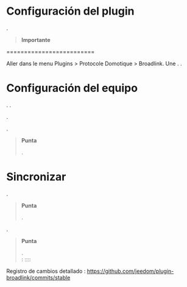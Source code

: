 

Configuración del plugin 
=======================


.

> **Importante**
>
> 

 
=========================

Aller dans le menu Plugins &gt; Protocole Domotique &gt; Broadlink. Une
. 
.

Configuración del equipo 
=============================

. 
. 

. 

.

> **Punta**
>
> 
> 
> 
> 
> .

Sincronizar 
============



.

> **Punta**
>
> .


. 


> **Punta**
>
> .  
>  : ::::
> 

Registro de cambios detallado :
<https://github.com/jeedom/plugin-broadlink/commits/stable>
